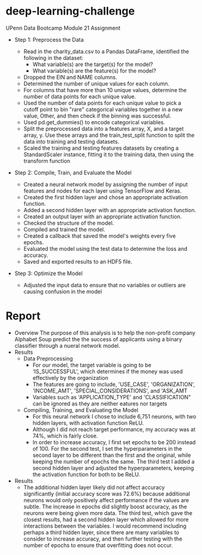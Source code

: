 # deep-learning-challenge
UPenn Data Bootcamp Module 21 Assignment

* Step 1: Preprocess the Data
  * Read in the charity_data.csv to a Pandas DataFrame, identified the following in the dataset:
    * What variable(s) are the target(s) for the model?
    * What variable(s) are the feature(s) for the model?
  * Dropped the EIN and NAME columns.
  * Determined the number of unique values for each column.
  * For columns that have more than 10 unique values, determine the number of data points for each unique value.
  * Used the number of data points for each unique value to pick a cutoff point to bin "rare" categorical variables together in a new value, Other, and then check if the binning was successful.
  * Used pd.get_dummies() to encode categorical variables.
  * Split the preprocessed data into a features array, X, and a target array, y. Use these arrays and the train_test_split function to split the data into training and testing datasets.
  * Scaled the training and testing features datasets by creating a StandardScaler instance, fitting it to the training data, then using the transform function
  
* Step 2: Compile, Train, and Evaluate the Model
  * Created a neural network model by assigning the number of input features and nodes for each layer using TensorFlow and Keras.
  * Created the first hidden layer and chose an appropriate activation function.
  * Added a second hidden layer with an appropriate activation function.
  * Created an output layer with an appropriate activation function.
  * Checked the structure of the model.
  * Compiled and trained the model.
  * Created a callback that saved the model's weights every five epochs.
  * Evaluated the model using the test data to determine the loss and accuracy.
  * Saved and exported results to an HDF5 file.

* Step 3: Optimize the Model
  * Adjusted the input data to ensure that no variables or outliers are causing confusion in the model

# Report
* Overview
The purpose of this analysis is to help the non-profit company Alphabet Soup predict the the success of applicants using a binary classifier through a nueral network model.
* Results
  * Data Preprocessing
    * For our model, the target variable is going to be 'IS_SUCCESSFUL', which determines if the money was used effectively by the organization
    * The features are going to include, 'USE_CASE', 'ORGANIZATION', 'INCOME_AMT', 'SPECIAL_CONSIDERATIONS', and 'ASK_AMT
    * Variables such as 'APPLICATION_TYPE' and 'CLASSIFICATION" can be ignored as they are neither eatures nor targets
  * Compiling, Training, and Evaluating the Model
    * For this neural network I chose to include 6,751 neurons, with two hidden layers, with activation function ReLU.
    * Although I did not reach target performance, my accuracy was at 74%, which is fairly close. 
    * In order to increase accuracy, I first set epochs to be 200 instead of 100. For the second test, I set the hyperparameters in the second layer to be different than the first and the original, while keeping the number of epochs the same. The third test I added a second hidden layer and adjusted the hyperparameters, keeping the activation function for both to be ReLU.
* Results
    * The additional hidden layer likely did not affect accuracy significantly (initial accuracy score was 72.6%) because additional neurons would only positively affect performance if the values are subtle. The increase in epochs did slightly boost accuracy, as the neurons were being given more data. The third test, which gave the closest results, had a second hidden layer which allowed for more interactions between the variables. I would recommend including perhaps a third hidden layer, since there are many variables to consider to increase accuracy, and then further testing with the number of epochs to ensure that overfitting does not occur.  
